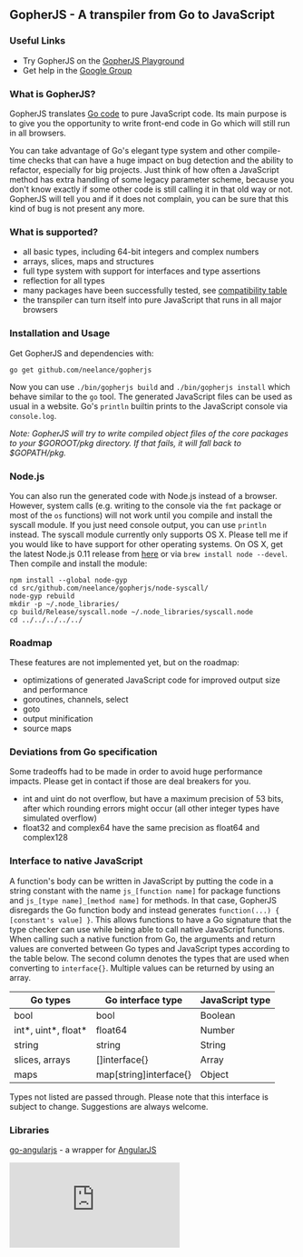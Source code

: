 GopherJS - A transpiler from Go to JavaScript
---------------------------------------------

### Useful Links
- Try GopherJS on the [GopherJS Playground](http://neelance.github.io/gopherjs-playground/)
- Get help in the [Google Group](https://groups.google.com/d/forum/gopherjs)

### What is GopherJS?
GopherJS translates [Go code](http://golang.org/) to pure JavaScript code. Its main purpose is to give you the opportunity to write front-end code in Go which will still run in all browsers.

You can take advantage of Go's elegant type system and other compile-time checks that can have a huge impact on bug detection and the ability to refactor, especially for big projects. Just think of how often a JavaScript method has extra handling of some legacy parameter scheme, because you don't know exactly if some other code is still calling it in that old way or not. GopherJS will tell you and if it does not complain, you can be sure that this kind of bug is not present any more.

### What is supported?
- all basic types, including 64-bit integers and complex numbers
- arrays, slices, maps and structures
- full type system with support for interfaces and type assertions
- reflection for all types
- many packages have been successfully tested, see [compatibility table](doc/packages.md)
- the transpiler can turn itself into pure JavaScript that runs in all major browsers

### Installation and Usage
Get GopherJS and dependencies with: 
```
go get github.com/neelance/gopherjs
```
Now you can use  `./bin/gopherjs build` and `./bin/gopherjs install` which behave similar to the `go` tool. The generated JavaScript files can be used as usual in a website. Go's `println` builtin prints to the JavaScript console via `console.log`.

*Note: GopherJS will try to write compiled object files of the core packages to your $GOROOT/pkg directory. If that fails, it will fall back to $GOPATH/pkg.*

### Node.js
You can also run the generated code with Node.js instead of a browser. However, system calls (e.g. writing to the console via the `fmt` package or most of the `os` functions) will not work until you compile and install the syscall module. If you just need console output, you can use `println` instead.
The syscall module currently only supports OS X. Please tell me if you would like to have support for other operating systems. On OS X, get the latest Node.js 0.11 release from [here](http://blog.nodejs.org/release/) or via `brew install node --devel`. Then compile and install the module:
```
npm install --global node-gyp
cd src/github.com/neelance/gopherjs/node-syscall/
node-gyp rebuild
mkdir -p ~/.node_libraries/
cp build/Release/syscall.node ~/.node_libraries/syscall.node
cd ../../../../../
```

### Roadmap
These features are not implemented yet, but on the roadmap:

- optimizations of generated JavaScript code for improved output size and performance
- goroutines, channels, select
- goto
- output minification
- source maps

### Deviations from Go specification
Some tradeoffs had to be made in order to avoid huge performance impacts. Please get in contact if those are deal breakers for you.

- int and uint do not overflow, but have a maximum precision of 53 bits, after which rounding errors might occur (all other integer types have simulated overflow)
- float32 and complex64 have the same precision as float64 and complex128

### Interface to native JavaScript
A function's body can be written in JavaScript by putting the code in a string constant with the name `js_[function name]` for package functions and `js_[type name]_[method name]` for methods. In that case, GopherJS disregards the Go function body and instead generates `function(...) { [constant's value] }`. This allows functions to have a Go signature that the type checker can use while being able to call native JavaScript functions.
When calling such a native function from Go, the arguments and return values are converted between Go types and JavaScript types according to the table below. The second column denotes the types that are used when converting to `interface{}`. Multiple values can be returned by using an array.

| Go types            | Go interface type      | JavaScript type |
| ------------------- | ---------------------- | --------------- |
| bool                | bool                   | Boolean         |
| int*, uint*, float* | float64                | Number          |
| string              | string                 | String          |
| slices, arrays      | []interface{}          | Array           |
| maps                | map[string]interface{} | Object          |

Types not listed are passed through. Please note that this interface is subject to change. Suggestions are always welcome.

### Libraries
[go-angularjs](https://github.com/neelance/go-angularjs) - a wrapper for [AngularJS](http://angularjs.org)

[![Analytics](https://ga-beacon.appspot.com/UA-46799660-1/gopherjs/README.md)](https://github.com/igrigorik/ga-beacon)
